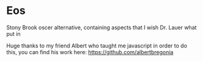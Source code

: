 # Eos
Stony Brook oscer alternative, containing aspects that I wish Dr. Lauer what put in

Huge thanks to my friend Albert who taught me javascript in order to do this, you can find his work here: https://github.com/albertbregonia
